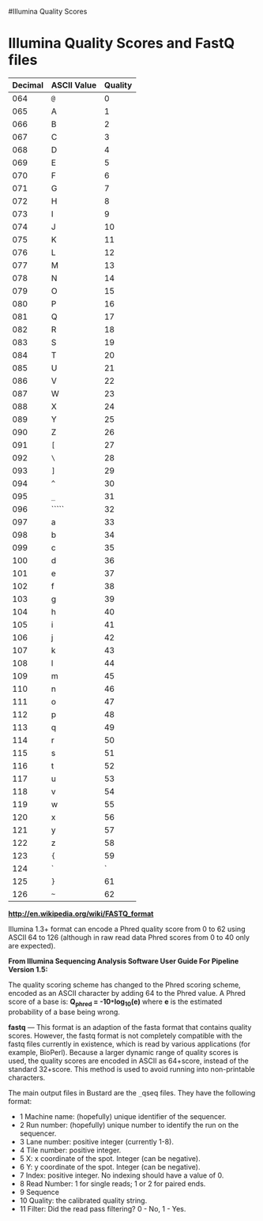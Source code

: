 #Illumina Quality Scores

# Illumina Quality Scores and FastQ files #

| Decimal | ASCII Value | Quality |
|:--------|:------------|:--------|
| 064     | `@`         | 0       |
| 065     | A           | 1       |
| 066     | B           | 2       |
| 067     | C           | 3       |
| 068     | D           | 4       |
| 069     | E           | 5       |
| 070     | F           | 6       |
| 071     | G           | 7       |
| 072     | H           | 8       |
| 073     | I           | 9       |
| 074     | J           | 10      |
| 075     | K           | 11      |
| 076     | L           | 12      |
| 077     | M           | 13      |
| 078     | N           | 14      |
| 079     | O           | 15      |
| 080     | P           | 16      |
| 081     | Q           | 17      |
| 082     | R           | 18      |
| 083     | S           | 19      |
| 084     | T           | 20      |
| 085     | U           | 21      |
| 086     | V           | 22      |
| 087     | W           | 23      |
| 088     | X           | 24      |
| 089     | Y           | 25      |
| 090     | Z           | 26      |
| 091     | `[`         | 27      |
| 092     | `\`         | 28      |
| 093     | `]`         | 29      |
| 094     | `^`         | 30      |
| 095     | `_`         | 31      |
| 096     | `````       | 32      |
| 097     | a           | 33      |
| 098     | b           | 34      |
| 099     | c           | 35      |
| 100     | d           | 36      |
| 101     | e           | 37      |
| 102     | f           | 38      |
| 103     | g           | 39      |
| 104     | h           | 40      |
| 105     | i           | 41      |
| 106     | j           | 42      |
| 107     | k           | 43      |
| 108     | l           | 44      |
| 109     | m           | 45      |
| 110     | n           | 46      |
| 111     | o           | 47      |
| 112     | p           | 48      |
| 113     | q           | 49      |
| 114     | r           | 50      |
| 115     | s           | 51      |
| 116     | t           | 52      |
| 117     | u           | 53      |
| 118     | v           | 54      |
| 119     | w           | 55      |
| 120     | x           | 56      |
| 121     | y           | 57      |
| 122     | z           | 58      |
| 123     | `{`         | 59      |
| 124     | `|`         | 60      |
| 125     | `}`         | 61      |
| 126     | `~`         | 62      |

**http://en.wikipedia.org/wiki/FASTQ_format**

Illumina 1.3+ format can encode a Phred quality score from 0 to 62 using ASCII 64 to 126 (although in raw read data Phred scores from 0 to 40 only are expected).

**From Illumina Sequencing Analysis Software User Guide For Pipeline Version 1.5:**

The quality scoring scheme has changed to the Phred scoring scheme, encoded as an ASCII character by adding 64 to the Phred value. A Phred score of a base is:
**Q<sub>phred</sub> = -10`*`log<sub>10</sub>(e)** where **e** is the estimated probability of a base being wrong.

**fastq** — This format is an adaption of the fasta format that contains quality scores.
However, the fastq format is not completely compatible with the fastq files currently
in existence, which is read by various applications (for example, BioPerl). Because a
larger dynamic range of quality scores is used, the quality scores are encoded in
ASCII as 64+score, instead of the standard 32+score. This method is used to avoid
running into non-printable characters.

The main output files in Bustard are the `_`qseq files. They have the following format:
  * 1 Machine name: (hopefully) unique identifier of the sequencer.
  * 2 Run number: (hopefully) unique number to identify the run on the sequencer.
  * 3 Lane number: positive integer (currently 1-8).
  * 4 Tile number: positive integer.
  * 5 X: x coordinate of the spot. Integer (can be negative).
  * 6 Y: y coordinate of the spot. Integer (can be negative).
  * 7 Index: positive integer. No indexing should have a value of 0.
  * 8 Read Number: 1 for single reads; 1 or 2 for paired ends.
  * 9 Sequence
  * 10 Quality: the calibrated quality string.
  * 11 Filter: Did the read pass filtering? 0 - No, 1 - Yes.